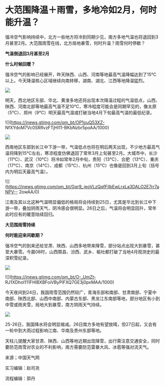 # 大范围降温＋雨雪，多地冷如2月，何时能升温？

强冷空气影响持续中，北方一些地方将冷到同期少见，南方多地气温也将退回到3月甚至2月。大范围雨雪在线，北方局地暴雪，何时升温？雨雪何时停歇？

**气温倒退回3月甚至2月**

**什么时候回暖？**

强冷空气的影响已经展开，昨天陕西、山西、河南等地最高气温降幅达到了15℃以上。今天降温核心区域继续向南转移，湖南、湖北、江西等地降温猛烈。

![](https://inews.gtimg.com/om_bt/OpNGcSpyH6U03PrXsEMHddW3305XZ9mIEJUgkacefLtZsAA/1000)

明天，西北地区东部、华北、黄淮多地还将出现本次降温过程的气温低点，山西、陕西、河南北部等地最高气温不足10℃，寒冷程度可能会是同期罕见的，像太原（5℃）、郑州（9℃）明天最高气温或打破当地4月下旬最高气温的最低纪录。

![](https://inews.gtimg.com/om_bt/OP1ouQ53XZ-
NfXYdoM7Vc0SRRvzFTjHI11-BKbNzbr5poAA/1000)

![](https://inews.gtimg.com/om_bt/OGoXj_sJGTUvkGMDbQrqNajOPtyY4evcgPy6H5mspP0pkAA/1000)

西南地区东部到长江中下游一带，气温低点也将在明后两天出现，不少地方最高气温将降到15℃左右，寒凉程度仿佛退回了常年3月上旬甚至2月。大城市中，长沙（11℃）、武汉（10℃）将冷如常年2月中旬，贵阳（13℃）、合肥（13℃）、重庆（17℃）、南京（14℃）、成都（15℃）、杭州（15℃）也像是回到3月上旬（括号内为明后天最高气温）。

![](https://inews.gtimg.com/om_bt/Gqr9_jeoVLzQqfFjlbEwLrxLa3DALO2E7rr7aNPV--
2owAA/0)

江南及其以北这种气温明显偏低的格局将会持续到25日，尤其是华北到长江中下游一带，叠加阴雨天气，阴冷感会很明显。26日之后，气温将会明显回升，常年此时应有的暖意陆续回归。

**大范围雨雪持续**

**何时能迎来间歇期？**

强冷空气的到来还给甘肃、陕西、山西多地带来降雪，部分站点出现大到暴雪，甚至大暴雪。今晨08时，山西隰县、汾西、武乡、榆社都打破了当地4月观测史的最深积雪纪录。

![](https://inews.gtimg.com/om_bt/OJrMF-42OmgvypO38FRG2d6yP_54MbQOb7jB_IJ7b8teUAA/1000)

![](https://inews.gtimg.com/om_bt/O-_UmZt-
RJ1XDhoI111FHlBXBFoiVByPlFXQ7GE3j0pxMAA/1000)

今天夜间到24日，我国雨雪范围仍然较广，青海东部和南部、甘肃南部、宁夏中南部、陕西北部、山西中南部、内蒙古东部、黑龙江东南部等地，部分地区有小到中雪或雨夹雪，局地大到暴雪，南方阴雨天气持续。

![](https://inews.gtimg.com/om_bt/GKlNz54ao33R2SbJsm19JB4H6rH4cVKp6m-xeML0Cd914AA/0)

25-26日，我国降水将会明显缩减。26日南方多地有望放晴，但27日起，又会有一轮中到大雨过程影响江南、华南及贵州东部等地。

天柱儿提醒大家甘肃、陕西、山西等地近期出现降雪，出行需注意交通安全，同时要防范雨雪对农业的不利影响，南方需要防范雷暴大风、冰雹等强对流天气。

来源；中国天气网

实习编辑：赵司尧

流程编辑：郭丹

